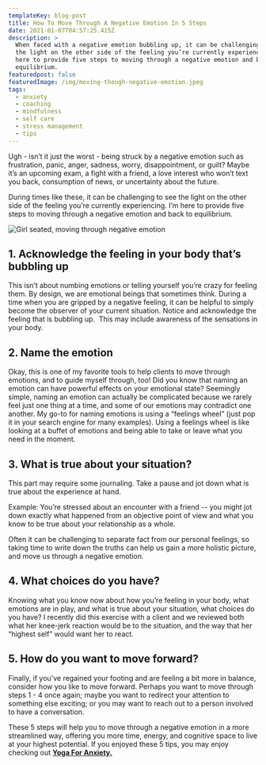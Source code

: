 ```yaml
---
templateKey: blog-post
title: How To Move Through A Negative Emotion In 5 Steps
date: 2021-01-07T04:57:25.415Z
description: >
  When faced with a negative emotion bubbling up, it can be challenging to see
  the light on the other side of the feeling you’re currently experiencing. I’m
  here to provide five steps to moving through a negative emotion and back to
  equilibrium.
featuredpost: false
featuredImage: /img/moving-though-negative-emotion.jpeg
tags:
  - anxiety
  - coaching
  - mindfulness
  - self care
  - stress management
  - tips
---
```

Ugh - isn’t it just the worst - being struck by a negative emotion such as frustration, panic, anger, sadness, worry, disappointment, or guilt? Maybe it’s an upcoming exam, a fight with a friend, a love interest who won’t text you back, consumption of news, or uncertainty about the future.

During times like these, it can be challenging to see the light on the other side of the feeling you’re currently experiencing. I’m here to provide five steps to moving through a negative emotion and back to equilibrium.

![Girl seated, moving through negative emotion](/img/moving-though-negative-emotion.jpeg "Moving through a negative emotion")

## 1. Acknowledge the feeling in your body that’s bubbling up

This isn’t about numbing emotions or telling yourself you’re crazy for feeling them. By design, we are emotional beings that sometimes think. During a time when you are gripped by a negative feeling, it can be helpful to simply become the observer of your current situation. Notice and acknowledge the feeling that is bubbling up.  This may include awareness of the sensations in your body.

## 2. Name the emotion

Okay, this is one of my favorite tools to help clients to move through emotions, and to guide myself through, too! Did you know that naming an emotion can have powerful effects on your emotional state? Seemingly simple, naming an emotion can actually be complicated because we rarely feel just one thing at a time, and some of our emotions may contradict one another. My go-to for naming emotions is using a “feelings wheel” (just pop it in your search engine for many examples). Using a feelings wheel is like looking at a buffet of emotions and being able to take or leave what you need in the moment.

## 3. What is true about your situation?

This part may require some journaling. Take a pause and jot down what is true about the experience at hand.

Example: You’re stressed about an encounter with a friend -- you might jot down exactly what happened from an objective point of view and what you know to be true about your relationship as a whole.

Often it can be challenging to separate fact from our personal feelings, so taking time to write down the truths can help us gain a more holistic picture, and move us through a negative emotion.

## 4. What choices do you have?

Knowing what you know now about how you’re feeling in your body, what emotions are in play, and what is true about your situation, what choices do you have? I recently did this exercise with a client and we reviewed both what her knee-jerk reaction would be to the situation, and the way that her “highest self” would want her to react.

## 5. How do you want to move forward?

Finally, if you’ve regained your footing and are feeling a bit more in balance, consider how you like to move forward. Perhaps you want to move through steps 1 - 4 once again; maybe you want to redirect your attention to something else exciting; or you may want to reach out to a person involved to have a conversation.

These 5 steps will help you to move through a negative emotion in a more streamlined way, offering you more time, energy, and cognitive space to live at your highest potential. If you enjoyed these 5 tips, you may enjoy checking out **[Yoga For Anxiety.](https://www.sheilaanne.com/writing-desk/2020-02-28-yoga-for-anxiety/)**